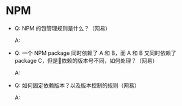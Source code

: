 # NPM

- Q: NPM 的包管理规则是什么？（网易）

  A:

- Q: 一个 NPM package 同时依赖了 A 和 B，而 A 和 B 又同时依赖了 package C，但是依赖的版本号不同，如何处理？（网易）

  A:

- Q: 如何固定依赖版本？以及版本控制的规则（网易）

  A: